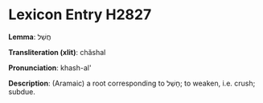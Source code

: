 # Lexicon Entry H2827

**Lemma**: חֲשַׁל

**Transliteration (xlit)**: chăshal

**Pronunciation**: khash-al'

**Description**:
(Aramaic) a root corresponding to חָשַׁל; to weaken, i.e. crush; subdue.
